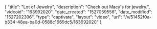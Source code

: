 {
    "title": "Lot of Jewelry",
    "description": "Check out Macy's for jewelry.",
    "videoid": "163992020",
    "date_created": "1527059556",
    "date_modified": "1527202306",
    "type": "captivate",
    "layout": "video",
    "url": "\/v\/51452f0a-b334-48ea-ba0d-0588c1669dc5\/163992020"
}